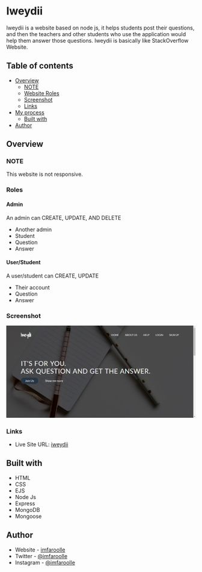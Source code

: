 # Iweydii

Iweydii is a website based on node js, it helps students post their questions, and then the teachers and other students who use the application would help them answer those questions.
Iweydii is basically like StackOverflow Website.

## Table of contents

- [Overview](#overview)
  - [NOTE](#NOTE)
  - [Website Roles](#Roles)
  - [Screenshot](#screenshot)
  - [Links](#links)
- [My process](#my-process)
  - [Built with](#built-with)
- [Author](#author)

## Overview

### NOTE

This website is not responsive.

### Roles

#### Admin

An admin can CREATE, UPDATE, AND DELETE

- Another admin
- Student
- Question
- Answer

#### User/Student

A user/student can CREATE, UPDATE

- Their account
- Question
- Answer

### Screenshot

![](./screenshot.png)

### Links

- Live Site URL: [iweydii](https://iweydii.onrender.com/)

## Built with

- HTML
- CSS
- EJS
- Node Js
- Express
- MongoDB
- Mongoose

## Author

- Website - [imfaroolle](https://www.imfaroolle.com/)
- Twitter - [@imfaroolle](https://twitter.com/imfaroolle)
- Instagram - [@imfaroolle](https://www.instagram.com/imfaroolle/)
